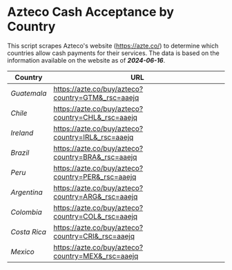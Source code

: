 # Azteco Cash Acceptance by Country

This script scrapes Azteco's website (https://azte.co/) to determine which countries allow cash 
payments for their services. The data is based on the information available on the website as of **_2024-06-16_**.

| **Country** | **URL** |
|---|---|
| _Guatemala_ | https://azte.co/buy/azteco?country=GTM&_rsc=aaejq |
| _Chile_ | https://azte.co/buy/azteco?country=CHL&_rsc=aaejq |
| _Ireland_ | https://azte.co/buy/azteco?country=IRL&_rsc=aaejq |
| _Brazil_ | https://azte.co/buy/azteco?country=BRA&_rsc=aaejq |
| _Peru_ | https://azte.co/buy/azteco?country=PER&_rsc=aaejq |
| _Argentina_ | https://azte.co/buy/azteco?country=ARG&_rsc=aaejq |
| _Colombia_ | https://azte.co/buy/azteco?country=COL&_rsc=aaejq |
| _Costa Rica_ | https://azte.co/buy/azteco?country=CRI&_rsc=aaejq |
| _Mexico_ | https://azte.co/buy/azteco?country=MEX&_rsc=aaejq |

